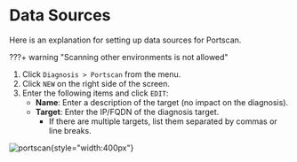 # Data Sources

Here is an explanation for setting up data sources for Portscan.

???+ warning "Scanning other environments is not allowed"

1. Click `Diagnosis > Portscan` from the menu.
2. Click `NEW` on the right side of the screen.
3. Enter the following items and click `EDIT`:
    - **Name**: Enter a description of the target (no impact on the diagnosis).
    - **Target**: Enter the IP/FQDN of the diagnosis target.
        - If there are multiple targets, list them separated by commas or line breaks.

![portscan](/img/diagnosis/portscan_new.png){style="width:400px"}
